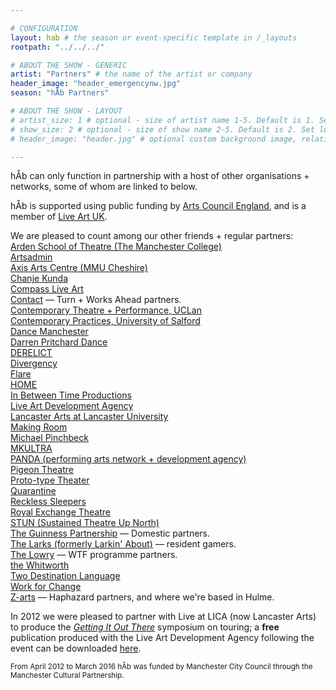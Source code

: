 ```yaml
---

# CONFIGURATION
layout: hab # the season or event-specific template in /_layouts
rootpath: "../../../"

# ABOUT THE SHOW - GENERIC
artist: "Partners" # the name of the artist or company
header_image: "header_emergencynw.jpg"    
season: "hÅb Partners" 

# ABOUT THE SHOW - LAYOUT
# artist_size: 1 # optional - size of artist name 1-5. Default is 1. Set longer names to lower values
# show_size: 2 # optional - size of show name 2-5. Default is 2. Set longer names to lower values
# header_image: "header.jpg" # optional custom background image, relative to current page

---
```

hÅb can only function in partnership with a host of other organisations + networks, some of whom are linked to below.          
         
hÅb is supported using public funding by [Arts Council England](http://www.artscouncil.org.uk), and is a member of [Live Art UK](http://www.liveartuk.org).        
         
We are pleased to count among our other friends + regular partners:         
[Arden School of Theatre (The Manchester College)](http://www.themanchestercollege.ac.uk/subject-area/arden)         
[Artsadmin](http://www.artsadmin.co.uk)                
[Axis Arts Centre (MMU Cheshire)](http://www.axisartscentre.org.uk)        
[Chanje Kunda](http://www.chanjekunda.com)         
[Compass Live Art](http://compassliveart.org.uk)        
[Contact](http://contactmcr.com) — Turn + Works Ahead partners.        
[Contemporary Theatre + Performance, UCLan](http://www.uclan.ac.uk/information/courses/ba_hons_contemporary_theatre_and_performance.php)       
[Contemporary Practices, University of Salford](http://www.salford.ac.uk/courses/performance-contemporary-practices?mode=ov)    
[Dance Manchester](http://www.dancemanchester.org)         
[Darren Pritchard Dance](http://darrenpritcharddance.com)       
[DERELICT](http://www.derelictlive.org)        
[Divergency](http://www.divergencymcr.org)       
[Flare](http://www.flarefestival.com)        
[HOME](http://homemcr.org)        
[In Between Time Productions](http://inbetweentime.co.uk)         
[Live Art Development Agency](http://www.thisisliveart.co.uk)             
[Lancaster Arts at Lancaster University](http://www.lancasterarts.org)          
[Making Room](http://making-room.co.uk)               
[Michael Pinchbeck](http://michaelpinchbeck.co.uk)         
[MKULTRA](http://www.mkultra.org.uk)        
[PANDA (performing arts network + development agency)](http://www.panda-arts.org.uk)        
[Pigeon Theatre](http://pigeontheatre.wordpress.com)         
[Proto-type Theater](http://proto-type.org)        
[Quarantine](http://www.qtine.com)       
[Reckless Sleepers](http://www.reckless-sleepers.co.uk)          
[Royal Exchange Theatre](http://www.royalexchange.co.uk)         
[STUN (Sustained Theatre Up North)](http://stunlive.com)         
[The Guinness Partnership](http://www.guinnesspartnership.com/about-us/news/tgp/2015/september/matthias-court-production#.VgFCXXmFPGg) — Domestic partners.        
[The Larks (formerly Larkin' About)](http://www.the-larks.com) — resident gamers.        
[The Lowry](http://www.thelowry.com) — WTF programme partners.         
[the Whitworth](http://www.whitworth.manchester.ac.uk)          
[Two Destination Language](http://www.twodestinationlanguage.com)          
[Work for Change](http://change.coop)         
[Z-arts](http://www.z-arts.org) — Haphazard partners, and where we're based in Hulme.       
          
In 2012 we were pleased to partner with Live at LICA (now Lancaster Arts) to produce the [*Getting It Out There*](http://www.liveatlica.org/whats-on/symposium-getting-it-out-there) symposium on touring; a **free** publication produced with the Live Art Development Agency following the event can be downloaded [here](http://habmcr.posthaven.com/getting-it-out-there-publication-free-to-down).              
          
<small>From April 2012 to March 2016 hÅb was funded by Manchester City Council through the Manchester Cultural Partnership.</small>
